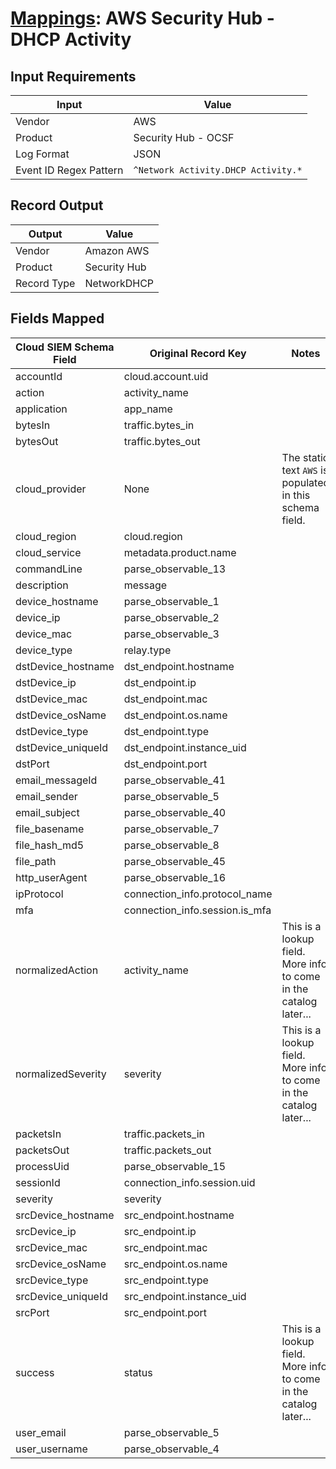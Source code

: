 # [Mappings](README.md): AWS Security Hub - DHCP Activity

## Input Requirements

|Input|Value|
|-----|-----|
|Vendor|AWS|
|Product|Security Hub - OCSF|
|Log Format|JSON|
|Event ID Regex Pattern|`^Network Activity.DHCP Activity.*`|

## Record Output

|Output|Value|
|------|-----|
|Vendor|Amazon AWS|
|Product|Security Hub|
|Record Type|NetworkDHCP|

## Fields Mapped

|Cloud SIEM Schema Field|Original Record Key|Notes|
|-----------------------|-------------------|-----|
|accountId|cloud.account.uid||
|action|activity_name||
|application|app_name||
|bytesIn|traffic.bytes_in||
|bytesOut|traffic.bytes_out||
|cloud_provider|None|The static text `AWS` is populated in this schema field.|
|cloud_region|cloud.region||
|cloud_service|metadata.product.name||
|commandLine|parse_observable_13||
|description|message||
|device_hostname|parse_observable_1||
|device_ip|parse_observable_2||
|device_mac|parse_observable_3||
|device_type|relay.type||
|dstDevice_hostname|dst_endpoint.hostname||
|dstDevice_ip|dst_endpoint.ip||
|dstDevice_mac|dst_endpoint.mac||
|dstDevice_osName|dst_endpoint.os.name||
|dstDevice_type|dst_endpoint.type||
|dstDevice_uniqueId|dst_endpoint.instance_uid||
|dstPort|dst_endpoint.port||
|email_messageId|parse_observable_41||
|email_sender|parse_observable_5||
|email_subject|parse_observable_40||
|file_basename|parse_observable_7||
|file_hash_md5|parse_observable_8||
|file_path|parse_observable_45||
|http_userAgent|parse_observable_16||
|ipProtocol|connection_info.protocol_name||
|mfa|connection_info.session.is_mfa||
|normalizedAction|activity_name|This is a lookup field. More info to come in the catalog later...|
|normalizedSeverity|severity|This is a lookup field. More info to come in the catalog later...|
|packetsIn|traffic.packets_in||
|packetsOut|traffic.packets_out||
|processUid|parse_observable_15||
|sessionId|connection_info.session.uid||
|severity|severity||
|srcDevice_hostname|src_endpoint.hostname||
|srcDevice_ip|src_endpoint.ip||
|srcDevice_mac|src_endpoint.mac||
|srcDevice_osName|src_endpoint.os.name||
|srcDevice_type|src_endpoint.type||
|srcDevice_uniqueId|src_endpoint.instance_uid||
|srcPort|src_endpoint.port||
|success|status|This is a lookup field. More info to come in the catalog later...|
|user_email|parse_observable_5||
|user_username|parse_observable_4||

